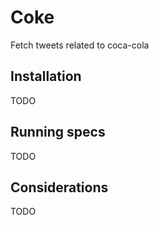 # Coke

Fetch tweets related to coca-cola

## Installation

TODO

## Running specs

TODO

## Considerations

TODO
